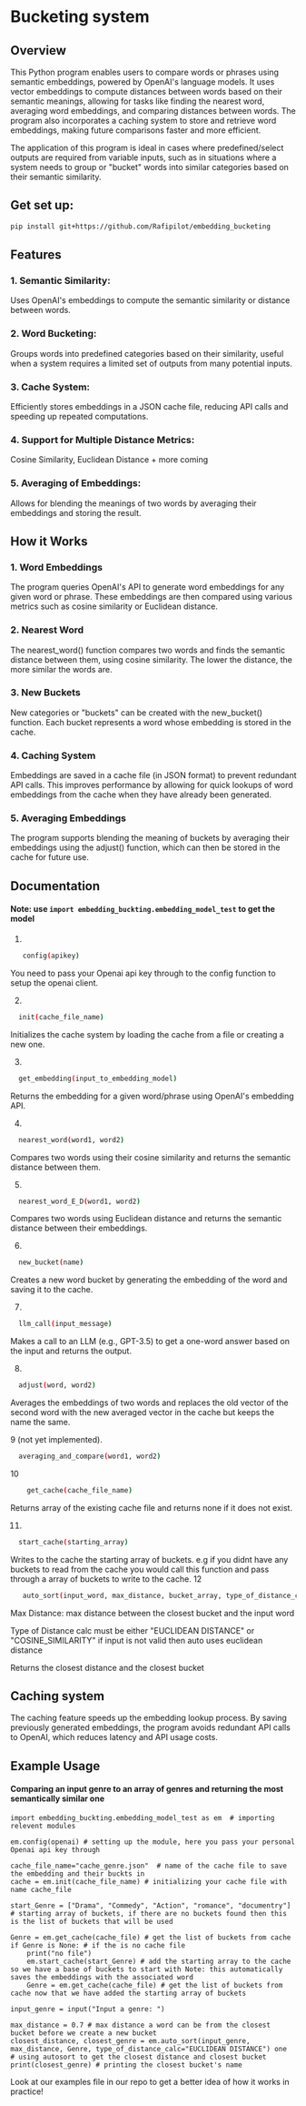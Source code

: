 # Bucketing system 

## Overview
This Python program enables users to compare words or phrases using semantic embeddings, powered by OpenAI's language models. It uses vector embeddings to compute distances between words based on their semantic meanings, allowing for tasks like finding the nearest word, averaging word embeddings, and comparing distances between words. The program also incorporates a caching system to store and retrieve word embeddings, making future comparisons faster and more efficient.

The application of this program is ideal in cases where predefined/select outputs are required from variable inputs, such as in situations where a system needs to group or "bucket" words into similar categories based on their semantic similarity. 


## Get set up: 
```bash
pip install git+https://github.com/Rafipilot/embedding_bucketing
```


## Features
### 1. Semantic Similarity:
Uses OpenAI's embeddings to compute the semantic similarity or distance between words.
### 2. Word Bucketing: 
Groups words into predefined categories based on their similarity, useful when a system requires a limited set of outputs from many potential inputs.
### 3. Cache System: 

Efficiently stores embeddings in a JSON cache file, reducing API calls and speeding up repeated computations.
### 4. Support for Multiple Distance Metrics:
Cosine Similarity, Euclidean Distance + more coming
### 5. Averaging of Embeddings:
Allows for blending the meanings of two words by averaging their embeddings and storing the result.

## How it Works

### 1. Word Embeddings
The program queries OpenAI's API to generate word embeddings for any given word or phrase. These embeddings are then compared using various metrics such as cosine similarity or Euclidean distance.

### 2. Nearest Word
The nearest_word() function compares two words and finds the semantic distance between them, using cosine similarity. The lower the distance, the more similar the words are.

### 3. New Buckets
New categories or "buckets" can be created with the new_bucket() function. Each bucket represents a word whose embedding is stored in the cache.

### 4. Caching System
Embeddings are saved in a cache file (in JSON format) to prevent redundant API calls. This improves performance by allowing for quick lookups of word embeddings from the cache when they have already been generated.

### 5. Averaging Embeddings
The program supports blending the meaning of buckets by averaging their embeddings using the adjust() function, which can then be stored in the cache for future use.



## Documentation

#### Note: use ```import embedding_buckting.embedding_model_test``` to get the model

1.
```bash
   config(apikey)
```
You need to pass your Openai api key through to the config function to setup the openai client.


2.
 ```bash
   init(cache_file_name)
  ```
Initializes the cache system by loading the cache from a file or creating a new one.

3.
 ```bash
   get_embedding(input_to_embedding_model)
  ```
Returns the embedding for a given word/phrase using OpenAI's embedding API.

4.
 ```bash
   nearest_word(word1, word2)
  ```
Compares two words using their cosine similarity and returns the semantic distance between them.

5.
 ```bash
   nearest_word_E_D(word1, word2)
  ```
Compares two words using Euclidean distance and returns the semantic distance between their embeddings.

6.
 ```bash
   new_bucket(name)
  ```
Creates a new word bucket by generating the embedding of the word and saving it to the cache.

7.
 ```bash
   llm_call(input_message)
  ```
Makes a call to an LLM (e.g., GPT-3.5) to get a one-word answer based on the input and returns the output.

8.
 ```bash
   adjust(word, word2)
  ```
Averages the embeddings of two words and replaces the old vector of the second word with the new averaged vector in the cache but keeps the name the same.

9 (not yet implemented). 
 ```bash
   averaging_and_compare(word1, word2)
  ```

10
```bash
    get_cache(cache_file_name)
```
Returns array of the existing cache file and returns none if it does not exist.

11.
 ```bash
   start_cache(starting_array)
```
Writes to the cache the starting array of buckets. e.g if you didnt have any buckets to read from the cache you would call this function and pass through a array of buckets to write to the cache.
12
```bash
   auto_sort(input_word, max_distance, bucket_array, type_of_distance_calc) 
  ```
Max Distance: max distance between the closest bucket and the input word

Type of Distance calc must be either "EUCLIDEAN DISTANCE" or "COSINE_SIMILARITY" if input is not valid then auto uses euclidean distance

Returns the closest distance and the closest bucket


## Caching system
The caching feature speeds up the embedding lookup process. By saving previously generated embeddings, the program avoids redundant API calls to OpenAI, which reduces latency and API usage costs.

## Example Usage
#### Comparing an input genre to an array of genres and returning the most semantically similar one
```shell
import embedding_buckting.embedding_model_test as em  # importing relevent modules

em.config(openai) # setting up the module, here you pass your personal Openai api key through

cache_file_name="cache_genre.json"  # name of the cache file to save the embedding and their buckts in
cache = em.init(cache_file_name) # initializing your cache file with name cache_file

start_Genre = ["Drama", "Commedy", "Action", "romance", "documentry"]  # starting array of buckets, if there are no buckets found then this is the list of buckets that will be used

Genre = em.get_cache(cache_file) # get the list of buckets from cache  
if Genre is None: # if the is no cache file
    print("no file")
    em.start_cache(start_Genre) # add the starting array to the cache so we have a base of buckets to start with Note: this automatically saves the embeddings with the associated word
    Genre = em.get_cache(cache_file) # get the list of buckets from cache now that we have added the starting array of buckets

input_genre = input("Input a genre: ")

max_distance = 0.7 # max distance a word can be from the closest bucket before we create a new bucket
closest_distance, closest_genre = em.auto_sort(input_genre, max_distance, Genre, type_of_distance_calc="EUCLIDEAN DISTANCE") one  # using autosort to get the closest distance and closest bucket
print(closest_genre) # printing the closest bucket's name
```
Look at our examples file in our repo to get a better idea of how it works in practice!
